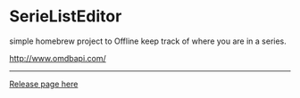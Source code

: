 # SerieListEditor

simple homebrew project to Offline keep track of where you are in a series.

http://www.omdbapi.com/

---

[Release page here](https://github.com/gamepro110/SerieListEditor/releases)
